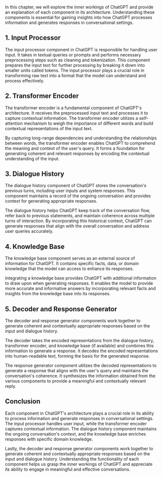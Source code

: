
In this chapter, we will explore the inner workings of ChatGPT and provide an explanation of each component in its architecture. Understanding these components is essential for gaining insights into how ChatGPT processes information and generates responses in conversational settings.

1\. Input Processor
------------------

The input processor component in ChatGPT is responsible for handling user input. It takes in textual queries or prompts and performs necessary preprocessing steps such as cleaning and tokenization. This component prepares the input text for further processing by breaking it down into smaller units called tokens. The input processor plays a crucial role in transforming raw text into a format that the model can understand and process effectively.

2\. Transformer Encoder
----------------------

The transformer encoder is a fundamental component of ChatGPT's architecture. It receives the preprocessed input text and processes it to capture contextual information. The transformer encoder utilizes a self-attention mechanism to weigh the importance of different words and build contextual representations of the input text.

By capturing long-range dependencies and understanding the relationships between words, the transformer encoder enables ChatGPT to comprehend the meaning and context of the user's query. It forms a foundation for generating coherent and relevant responses by encoding the contextual understanding of the input.

3\. Dialogue History
-------------------

The dialogue history component of ChatGPT stores the conversation's previous turns, including user inputs and system responses. This component maintains a record of the ongoing conversation and provides context for generating appropriate responses.

The dialogue history helps ChatGPT keep track of the conversation flow, refer back to previous statements, and maintain coherence across multiple turns of interaction. By incorporating this historical context, ChatGPT can generate responses that align with the overall conversation and address user queries accurately.

4\. Knowledge Base
-----------------

The knowledge base component serves as an external source of information for ChatGPT. It contains specific facts, data, or domain knowledge that the model can access to enhance its responses.

Integrating a knowledge base provides ChatGPT with additional information to draw upon when generating responses. It enables the model to provide more accurate and informative answers by incorporating relevant facts and insights from the knowledge base into its responses.

5\. Decoder and Response Generator
---------------------------------

The decoder and response generator components work together to generate coherent and contextually appropriate responses based on the input and dialogue history.

The decoder takes the encoded representations from the dialogue history, transformer encoder, and knowledge base (if available) and combines this information to generate a response. It decodes the encoded representations into human-readable text, forming the basis for the generated response.

The response generator component utilizes the decoded representations to generate a response that aligns with the user's query and maintains the conversation's coherence. It synthesizes the information obtained from the various components to provide a meaningful and contextually relevant reply.

Conclusion
----------

Each component in ChatGPT's architecture plays a crucial role in its ability to process information and generate responses in conversational settings. The input processor handles user input, while the transformer encoder captures contextual information. The dialogue history component maintains the ongoing conversation's context, and the knowledge base enriches responses with specific domain knowledge.

Lastly, the decoder and response generator components work together to generate coherent and contextually appropriate responses based on the input and dialogue history. Understanding the functionality of each component helps us grasp the inner workings of ChatGPT and appreciate its ability to engage in meaningful and effective conversations.
